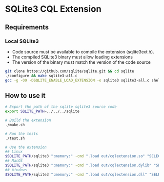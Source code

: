 # SQLite3 CQL Extension

<!-- build_requirements_start -->
## Requirements

### Local SQLite3

- Code source must be available to compile the extension (sqlite3ext.h).
- The compiled SQLite3 binary must allow loading extensions
- The version of the binary must match the version of the code source

```bash
git clone https://github.com/sqlite/sqlite.git && cd sqlite
./configure && make sqlite3-all.c
gcc -g -O0 -DSQLITE_ENABLE_LOAD_EXTENSION -o sqlite3 sqlite3-all.c shell.c
```
<!-- build_requirements_end -->

## How to use it

```bash
# Export the path of the sqlite sqlite3 source code
export SQLITE_PATH=../../../sqlite

# Build the extension
./make.sh

# Run the tests
./test.sh

# Use the extension
## Linux
$SQLITE_PATH/sqlite3 ":memory:" -cmd ".load out/cqlextension.so" "SELECT hello_world();"
## MacOS
$SQLITE_PATH/sqlite3 ":memory:" -cmd ".load out/cqlextension.dylib" "SELECT hello_world();"
## Windows
$SQLITE_PATH/sqlite3 ":memory:" -cmd ".load out/cqlextension.dll" "SELECT hello_world();"
```
